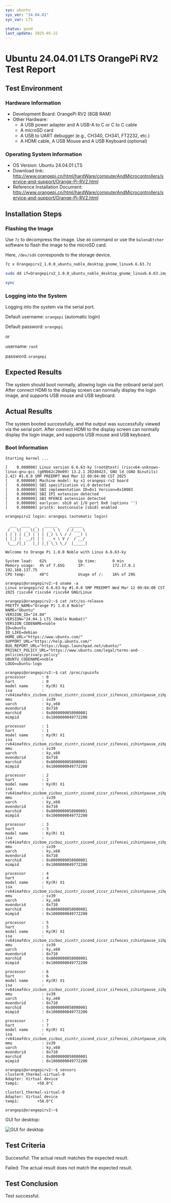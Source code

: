 ```yaml
---
sys: ubuntu
sys_ver: "24.04.01"
sys_var: LTS

status: good
last_update: 2025-05-22
---
```


# Ubuntu 24.04.01 LTS OrangePi RV2 Test Report

## Test Environment

### Hardware Information

- Development Board: OrangePi RV2 (8GB RAM)
- Other Hardware:
  - A USB power adapter and A USB-A to C or C to C cable
  - A microSD card
  - A USB to UART debugger (e.g., CH340, CH341, FT2232, etc.)
  - A HDMI cable, A USB Mouse and A USB Keyboard (optional)

### Operating System Information

- OS Version: Ubuntu 24.04.01 LTS
- Download link: <http://www.orangepi.cn/html/hardWare/computerAndMicrocontrollers/service-and-support/Orange-Pi-RV2.html>
- Reference Installation Document: <http://www.orangepi.cn/html/hardWare/computerAndMicrocontrollers/service-and-support/Orange-Pi-RV2.html>

## Installation Steps

### Flashing the Image

Use `7z` to decompress the image.
Use `dd` command or use the `balenaEtcher` software to flash the image to the microSD card.

Here, `/dev/sdX` corresponds to the storage device.

```bash
7z x Orangepirv2_1.0.0_ubuntu_noble_desktop_gnome_linux6.6.63.7z

sudo dd if=Orangepirv2_1.0.0_ubuntu_noble_desktop_gnome_linux6.6.63.img of=/dev/sdX bs=1M status=progress

sync
```

### Logging into the System

Logging into the system via the serial port.

Default username: `orangepi` (automatic login)

Default password: `orangepi`

or

username: `root`

password: `orangepi`

## Expected Results

The system should boot normally, allowing login via the onboard serial port. After connect HDMI to the display screen can normally display the login image, and supports USB mouse and USB keyboard.

## Actual Results

The system booted successfully, and the output was successfully viewed via the serial port. After connect HDMI to the display screen can normally display the login image, and supports USB mouse and USB keyboard.

### Boot Information

```log
Starting kernel ...

[    0.000000] Linux version 6.6.63-ky (root@test) (riscv64-unknown-linux-gnu-gcc (g09b62c20e09) 13.2.1 20240423, GNU ld (GNU Binutils) 2.42) #1.0.0 SMP PREEMPT Wed Mar 12 09:04:00 CST 2025
[    0.000000] Machine model: ky x1 orangepi-rv2 board
[    0.000000] SBI specification v1.0 detected
[    0.000000] SBI implementation ID=0x1 Version=0x10003
[    0.000000] SBI IPI extension detected
[    0.000000] SBI RFENCE extension detected
[    0.000000] earlycon: sbi0 at I/O port 0x0 (options '')
[    0.000000] printk: bootconsole [sbi0] enabled

orangepirv2 login: orangepi (automatic login)

  ___  ____  _   ______     ______
 / _ \|  _ \(_) |  _ \ \   / /___ \
| | | | |_) | | | |_) \ \ / /  __) |
| |_| |  __/| | |  _ < \ V /  / __/
 \___/|_|   |_| |_| \_\ \_/  |_____|

Welcome to Orange Pi 1.0.0 Noble with Linux 6.6.63-ky

System load:   62%              Up time:       0 min
Memory usage:  4% of 7.65G      IP:            172.17.0.1 192.168.137.75
CPU temp:      48°C             Usage of /:    16% of 29G

orangepi@orangepirv2:~$ uname -a
Linux orangepirv2 6.6.63-ky #1.0.0 SMP PREEMPT Wed Mar 12 09:04:00 CST 2025 riscv64 riscv64 riscv64 GNU/Linux

orangepi@orangepirv2:~$ cat /etc/os-release
PRETTY_NAME="Orange Pi 1.0.0 Noble"
NAME="Ubuntu"
VERSION_ID="24.04"
VERSION="24.04.1 LTS (Noble Numbat)"
VERSION_CODENAME=noble
ID=ubuntu
ID_LIKE=debian
HOME_URL="https://www.ubuntu.com/"
SUPPORT_URL="https://help.ubuntu.com/"
BUG_REPORT_URL="https://bugs.launchpad.net/ubuntu/"
PRIVACY_POLICY_URL="https://www.ubuntu.com/legal/terms-and-policies/privacy-policy"
UBUNTU_CODENAME=noble
LOGO=ubuntu-logo

orangepi@orangepirv2:~$ cat /proc/cpuinfo
processor       : 0
hart            : 0
model name      : Ky(R) X1
isa             : rv64imafdcv_zicbom_zicboz_zicntr_zicond_zicsr_zifencei_zihintpause_zihpm_zfh_zfhmin_zca_zcd_zba_zbb_zbc_zbs_zkt_zve32f_zve32x_zve64d_zve64f_zve64x_zvfh_zvfhmin_zvkt_sscofpmf_sstc_svinval_svnapot_svpbmt
mmu             : sv39
uarch           : ky,x60
mvendorid       : 0x710
marchid         : 0x8000000058000001
mimpid          : 0x1000000049772200

processor       : 1
hart            : 1
model name      : Ky(R) X1
isa             : rv64imafdcv_zicbom_zicboz_zicntr_zicond_zicsr_zifencei_zihintpause_zihpm_zfh_zfhmin_zca_zcd_zba_zbb_zbc_zbs_zkt_zve32f_zve32x_zve64d_zve64f_zve64x_zvfh_zvfhmin_zvkt_sscofpmf_sstc_svinval_svnapot_svpbmt
mmu             : sv39
uarch           : ky,x60
mvendorid       : 0x710
marchid         : 0x8000000058000001
mimpid          : 0x1000000049772200

processor       : 2
hart            : 2
model name      : Ky(R) X1
isa             : rv64imafdcv_zicbom_zicboz_zicntr_zicond_zicsr_zifencei_zihintpause_zihpm_zfh_zfhmin_zca_zcd_zba_zbb_zbc_zbs_zkt_zve32f_zve32x_zve64d_zve64f_zve64x_zvfh_zvfhmin_zvkt_sscofpmf_sstc_svinval_svnapot_svpbmt
mmu             : sv39
uarch           : ky,x60
mvendorid       : 0x710
marchid         : 0x8000000058000001
mimpid          : 0x1000000049772200

processor       : 3
hart            : 3
model name      : Ky(R) X1
isa             : rv64imafdcv_zicbom_zicboz_zicntr_zicond_zicsr_zifencei_zihintpause_zihpm_zfh_zfhmin_zca_zcd_zba_zbb_zbc_zbs_zkt_zve32f_zve32x_zve64d_zve64f_zve64x_zvfh_zvfhmin_zvkt_sscofpmf_sstc_svinval_svnapot_svpbmt
mmu             : sv39
uarch           : ky,x60
mvendorid       : 0x710
marchid         : 0x8000000058000001
mimpid          : 0x1000000049772200

processor       : 4
hart            : 4
model name      : Ky(R) X1
isa             : rv64imafdcv_zicbom_zicboz_zicntr_zicond_zicsr_zifencei_zihintpause_zihpm_zfh_zfhmin_zca_zcd_zba_zbb_zbc_zbs_zkt_zve32f_zve32x_zve64d_zve64f_zve64x_zvfh_zvfhmin_zvkt_sscofpmf_sstc_svinval_svnapot_svpbmt
mmu             : sv39
uarch           : ky,x60
mvendorid       : 0x710
marchid         : 0x8000000058000001
mimpid          : 0x1000000049772200

processor       : 5
hart            : 5
model name      : Ky(R) X1
isa             : rv64imafdcv_zicbom_zicboz_zicntr_zicond_zicsr_zifencei_zihintpause_zihpm_zfh_zfhmin_zca_zcd_zba_zbb_zbc_zbs_zkt_zve32f_zve32x_zve64d_zve64f_zve64x_zvfh_zvfhmin_zvkt_sscofpmf_sstc_svinval_svnapot_svpbmt
mmu             : sv39
uarch           : ky,x60
mvendorid       : 0x710
marchid         : 0x8000000058000001
mimpid          : 0x1000000049772200

processor       : 6
hart            : 6
model name      : Ky(R) X1
isa             : rv64imafdcv_zicbom_zicboz_zicntr_zicond_zicsr_zifencei_zihintpause_zihpm_zfh_zfhmin_zca_zcd_zba_zbb_zbc_zbs_zkt_zve32f_zve32x_zve64d_zve64f_zve64x_zvfh_zvfhmin_zvkt_sscofpmf_sstc_svinval_svnapot_svpbmt
mmu             : sv39
uarch           : ky,x60
mvendorid       : 0x710
marchid         : 0x8000000058000001
mimpid          : 0x1000000049772200

processor       : 7
hart            : 7
model name      : Ky(R) X1
isa             : rv64imafdcv_zicbom_zicboz_zicntr_zicond_zicsr_zifencei_zihintpause_zihpm_zfh_zfhmin_zca_zcd_zba_zbb_zbc_zbs_zkt_zve32f_zve32x_zve64d_zve64f_zve64x_zvfh_zvfhmin_zvkt_sscofpmf_sstc_svinval_svnapot_svpbmt
mmu             : sv39
uarch           : ky,x60
mvendorid       : 0x710
marchid         : 0x8000000058000001
mimpid          : 0x1000000049772200

orangepi@orangepirv2:~$ sensors
cluster0_thermal-virtual-0
Adapter: Virtual device
temp1:        +58.0°C

cluster1_thermal-virtual-0
Adapter: Virtual device
temp1:        +58.0°C

orangepi@orangepirv2:~$
```

GUI for desktop:

![GUI for desktop](./image_desktop.jpg)

## Test Criteria

Successful: The actual result matches the expected result.

Failed: The actual result does not match the expected result.

## Test Conclusion

Test successful.
